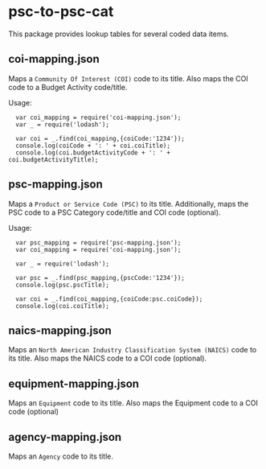 # psc-to-psc-cat

This package provides lookup tables for several coded data items.

## coi-mapping.json

Maps a `Community Of Interest (COI)` code to its title. Also maps the COI code to a Budget Activity code/title.

Usage:

```
  var coi_mapping = require('coi-mapping.json');
  var _ = require('lodash');

  var coi = _.find(coi_mapping,{coiCode:'1234'});
  console.log(coiCode + ': ' + coi.coiTitle);
  console.log(coi.budgetActivityCode + ': ' + coi.budgetActivityTitle);

```

## psc-mapping.json

Maps a `Product or Service Code (PSC)` to its title. Additionally, maps the PSC code to a PSC Category code/title and COI code (optional).

Usage:

```
  var psc_mapping = require('psc-mapping.json');
  var coi_mapping = require('coi-mapping.json');

  var _ = require('lodash');

  var psc = _.find(psc_mapping,{pscCode:'1234'});
  console.log(psc.pscTitle);

  var coi = _.find(coi_mapping,{coiCode:psc.coiCode});
  console.log(coi.coiTitle);

```

## naics-mapping.json

Maps an `North American Industry Classification System (NAICS)` code to its title. Also maps the NAICS code to a COI code (optional).

## equipment-mapping.json

Maps an `Equipment` code to its title. Also maps the Equipment code to a COI code (optional)

## agency-mapping.json

Maps an `Agency` code to its title.
